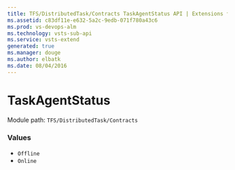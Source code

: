 ```yaml
---
title: TFS/DistributedTask/Contracts TaskAgentStatus API | Extensions for Visual Studio Team Services
ms.assetid: c83df11e-e632-5a2c-9edb-071f780a43c6
ms.prod: vs-devops-alm
ms.technology: vsts-sub-api
ms.service: vsts-extend
generated: true
ms.manager: douge
ms.author: elbatk
ms.date: 08/04/2016
---
```


# TaskAgentStatus

Module path: `TFS/DistributedTask/Contracts`

### Values

* `Offline` 
* `Online` 
